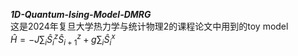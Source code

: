 ***1D-Quantum-Ising-Model-DMRG***<br>
这是2024年复旦大学热力学与统计物理2的课程论文中用到的toy model<br>
$\hat{H} = -J\sum_{i} \hat{S}_{i}^{z}\hat{S}_{i+1}^{z} + g\sum_{i} \hat{S}_{i}^{x}$